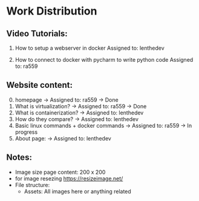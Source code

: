 # Work Distribution
## Video Tutorials:
1. How to setup a webserver in docker Assigned to: lenthedev

2. How to connect to docker with pycharm to write python code Assigned to: ra559
    
## Website content:
0. homepage -> Assigned to: ra559 -> Done
1. What is virtualization? -> Assigned to: ra559 -> Done
2. What is containerization?  -> Assigned to: lenthedev
3. How do they compare?  -> Assigned to: lenthedev
4. Basic linux commands + docker commands -> Assigned to: ra559 -> In progress
5. About page: -> Assigned to: lenthedev

## Notes:
* Image size page content: 200 x 200
* for image resezing https://resizeimage.net/
* File structure:
    * Assets: All images here or anything related
 

